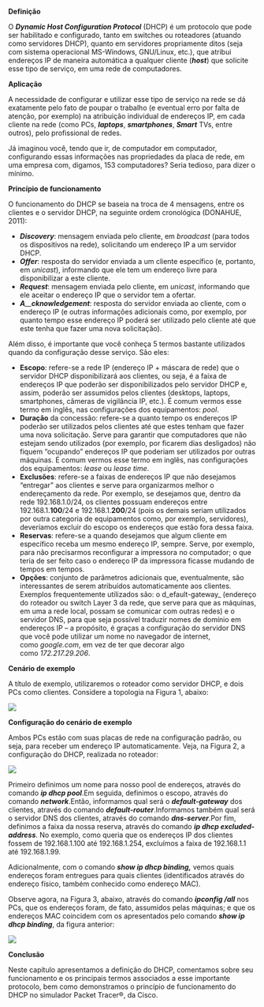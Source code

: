 **Definição**

O _**Dynamic Host Configuration Protocol**_ (DHCP) é um protocolo que pode ser habilitado e configurado, tanto em switches ou roteadores (atuando como servidores DHCP), quanto em servidores propriamente ditos (seja com sistema operacional MS-Windows, GNU/Linux, etc.), que atribui endereços IP de maneira automática a qualquer cliente (_**host**_) que solicite esse tipo de serviço, em uma rede de computadores.

**Aplicação**

A necessidade de configurar e utilizar esse tipo de serviço na rede se dá exatamente pelo fato de poupar o trabalho (e eventual erro por falta de atenção, por exemplo) na atribuição individual de endereços IP, em cada cliente na rede (como PCs, _**laptops**_, _**smartphones**_, _**Smart**_ TVs, entre outros), pelo profissional de redes.

Já imaginou você, tendo que ir, de computador em computador, configurando essas informações nas propriedades da placa de rede, em uma empresa com, digamos, 153 computadores? Seria tedioso, para dizer o mínimo.

**Princípio de funcionamento**

O funcionamento do DHCP se baseia na troca de 4 mensagens, entre os clientes e o servidor DHCP, na seguinte ordem cronológica (DONAHUE, 2011):

- _**Di**__**s**__**covery**_: mensagem enviada pelo cliente, em _broadcast_ (para todos os dispositivos na rede), solicitando um endereço IP a um servidor DHCP.
- _**Offer**_: resposta do servidor enviada a um cliente específico (e, portanto, em _unicast_), informando que ele tem um endereço livre para disponibilizar a este cliente.
- _**Request**_: mensagem enviada pelo cliente, em _unicast_, informando que ele aceitar o endereço IP que o servidor tem a ofertar.
- _**A**__**cknowledgement**_: resposta do servidor enviada ao cliente, com o endereço IP (e outras informações adicionais como, por exemplo, por quanto tempo esse endereço IP poderá ser utilizado pelo cliente até que este tenha que fazer uma nova solicitação).

Além disso, é importante que você conheça 5 termos bastante utilizados quando da configuração desse serviço. São eles:

- **Escopo**: refere-se a rede IP (endereço IP + máscara de rede) que o servidor DHCP disponibilizará aos clientes, ou seja, é a faixa de endereços IP que poderão ser disponibilizados pelo servidor DHCP e, assim, poderão ser assumidos pelos clientes (desktops, laptops, smartphones, câmeras de vigilância IP, etc.). É comum vermos esse termo em inglês, nas configurações dos equipamentos: _pool_.
- **Duração** da concessão: refere-se a quanto tempo os endereços IP poderão ser utilizados pelos clientes até que estes tenham que fazer uma nova solicitação. Serve para garantir que computadores que não estejam sendo utilizados (por exemplo, por ficarem dias desligados) não fiquem “ocupando” endereços IP que poderiam ser utilizados por outras máquinas. É comum vermos esse termo em inglês, nas configurações dos equipamentos: _lease_ ou _lease time_.
- **Exclusões**: refere-se a faixas de endereços IP que não desejamos “entregar” aos clientes e serve para organizarmos melhor o endereçamento da rede. Por exemplo, se desejamos que, dentro da rede 192.168.1.0/24, os clientes possuam endereços entre 192.168.1.**100**/24 e 192.168.1.**200**/24 (pois os demais seriam utilizados por outra categoria de equipamentos como, por exemplo, servidores), deveríamos excluir do escopo os endereços que estão fora dessa faixa.
- **Reservas**: refere-se a quando desejamos que algum cliente em específico receba um mesmo endereço IP, sempre. Serve, por exemplo, para não precisarmos reconfigurar a impressora no computador; o que teria de ser feito caso o endereço IP da impressora ficasse mudando de tempos em tempos.
- **Opções**: conjunto de parâmetros adicionais que, eventualmente, são interessantes de serem atribuídos automaticamente aos clientes. Exemplos frequentemente utilizados são: o d_efault-gateway_ (endereço do roteador ou switch Layer 3 da rede, que serve para que as máquinas, em uma a rede local, possam se comunicar com outras redes) e o servidor DNS, para que seja possível traduzir nomes de domínio em endereços IP – a propósito, é graças a configuração do servidor DNS que você pode utilizar um nome no navegador de internet, como _google.com_, em vez de ter que decorar algo como _172.217.29.206_.

**Cenário de exemplo**

A título de exemplo, utilizaremos o roteador como servidor DHCP, e dois PCs como clientes. Considere a topologia na Figura 1, abaixo:

[![](https://img.uninove.br/static/0/0/0/0/0/0/2/3/7/5/1/2375195/40714.png)](https://img.uninove.br/static/0/0/0/0/0/0/2/3/7/5/1/2375195/40714.png)

**Configuração do cenário de exemplo**

Ambos PCs estão com suas placas de rede na configuração padrão, ou seja, para receber um endereço IP automaticamente. Veja, na Figura 2, a configuração do DHCP, realizada no roteador:

[![](https://img.uninove.br/static/0/0/0/0/0/0/2/3/6/0/0/2360068/40715.png)](https://img.uninove.br/static/0/0/0/0/0/0/2/3/6/0/0/2360068/40715.png)

Primeiro definimos um nome para nosso pool de endereços, através do comando _**ip dhcp pool**_.Em seguida, definimos o escopo, através do comando _**network**_.Então, informamos qual será o _**default-gateway**_ dos clientes, através do comando _**default-router**_.Informamos também qual será o servidor DNS dos clientes, através do comando _**dns-server**_.Por fim, definimos a faixa da nossa reserva, através do comando _**ip dhcp excluded-address**_. No exemplo, como queria que os endereços IP dos clientes fossem de 192.168.1.100 até 192.168.1.254, excluímos a faixa de 192.168.1.1 até 192.168.1.99.

Adicionalmente, com o comando _**show ip dhcp binding,**_ vemos quais endereços foram entregues para quais clientes (identificados através do endereço físico, também conhecido como endereço MAC).

Observe agora, na Figura 3, abaixo, através do comando _**ipconfig /all**_ nos PCs, que os endereços foram, de fato, assumidos pelas máquinas; e que os endereços MAC coincidem com os apresentados pelo comando _**show ip dhcp binding**_, da figura anterior:

[![](https://img.uninove.br/static/0/0/0/0/0/0/2/3/7/2/5/2372592/40716.png)](https://img.uninove.br/static/0/0/0/0/0/0/2/3/7/2/5/2372592/40716.png)

**Conclusão**

Neste capítulo apresentamos a definição do DHCP, comentamos sobre seu funcionamento e os principais termos associados a esse importante protocolo, bem como demonstramos o princípio de funcionamento do DHCP no simulador Packet Tracer®, da Cisco.